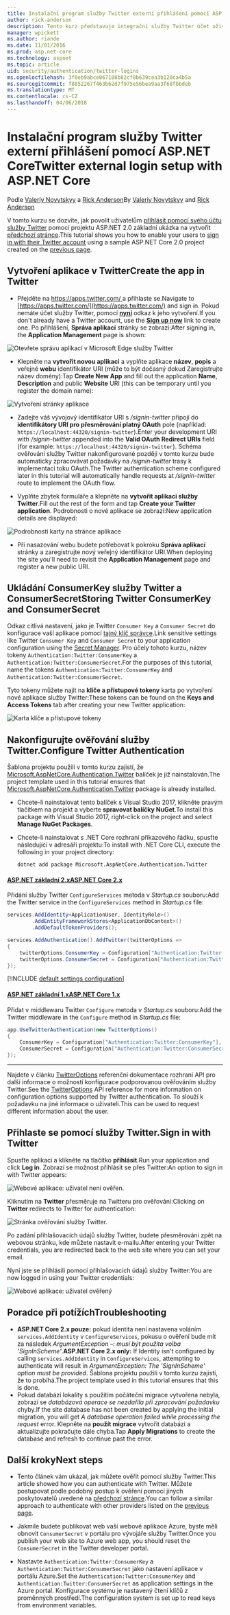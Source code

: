 ```yaml
---
title: Instalační program služby Twitter externí přihlášení pomocí ASP.NET Core
author: rick-anderson
description: Tento kurz představuje integrační služby Twitter účet uživatele ověřování do existující aplikace ASP.NET Core.
manager: wpickett
ms.author: riande
ms.date: 11/01/2016
ms.prod: asp.net-core
ms.technology: aspnet
ms.topic: article
uid: security/authentication/twitter-logins
ms.openlocfilehash: 3f0eb9abce067108b82cf8b639cea3b120ca4b5a
ms.sourcegitcommit: f8852267f463b62d7f975e56bea9aa3f68fbbdeb
ms.translationtype: MT
ms.contentlocale: cs-CZ
ms.lasthandoff: 04/06/2018
---
```

# <a name="twitter-external-login-setup-with-aspnet-core"></a><span data-ttu-id="aae96-103">Instalační program služby Twitter externí přihlášení pomocí ASP.NET Core</span><span class="sxs-lookup"><span data-stu-id="aae96-103">Twitter external login setup with ASP.NET Core</span></span>

<span data-ttu-id="aae96-104">Podle [Valeriy Novytskyy](https://github.com/01binary) a [Rick Anderson](https://twitter.com/RickAndMSFT)</span><span class="sxs-lookup"><span data-stu-id="aae96-104">By [Valeriy Novytskyy](https://github.com/01binary) and [Rick Anderson](https://twitter.com/RickAndMSFT)</span></span>

<span data-ttu-id="aae96-105">V tomto kurzu se dozvíte, jak povolit uživatelům [přihlásit pomocí svého účtu služby Twitter](https://dev.twitter.com/web/sign-in/desktop-browser) pomocí projektu ASP.NET 2.0 základní ukázka na vytvořit [předchozí stránce](xref:security/authentication/social/index).</span><span class="sxs-lookup"><span data-stu-id="aae96-105">This tutorial shows you how to enable your users to [sign in with their Twitter account](https://dev.twitter.com/web/sign-in/desktop-browser) using a sample ASP.NET Core 2.0 project created on the [previous page](xref:security/authentication/social/index).</span></span>

## <a name="create-the-app-in-twitter"></a><span data-ttu-id="aae96-106">Vytvoření aplikace v Twitter</span><span class="sxs-lookup"><span data-stu-id="aae96-106">Create the app in Twitter</span></span>

* <span data-ttu-id="aae96-107">Přejděte na [ https://apps.twitter.com/ ](https://apps.twitter.com/) a přihlaste se.</span><span class="sxs-lookup"><span data-stu-id="aae96-107">Navigate to [https://apps.twitter.com/](https://apps.twitter.com/) and sign in.</span></span> <span data-ttu-id="aae96-108">Pokud nemáte účet služby Twitter, pomocí **[nyní](https://twitter.com/signup)** odkaz k jeho vytvoření.</span><span class="sxs-lookup"><span data-stu-id="aae96-108">If you don't already have a Twitter account, use the **[Sign up now](https://twitter.com/signup)** link to create one.</span></span> <span data-ttu-id="aae96-109">Po přihlášení, **Správa aplikací** stránky se zobrazí:</span><span class="sxs-lookup"><span data-stu-id="aae96-109">After signing in, the **Application Management** page is shown:</span></span>

![Otevřete správu aplikací v Microsoft Edge služby Twitter](index/_static/TwitterAppManage.png)

* <span data-ttu-id="aae96-111">Klepněte na **vytvořit novou aplikaci** a vyplňte aplikace **název**, **popis** a veřejné **webu** identifikátor URI (může to být dočasný dokud Zaregistrujte název domény):</span><span class="sxs-lookup"><span data-stu-id="aae96-111">Tap **Create New App** and fill out the application **Name**, **Description** and public **Website** URI (this can be temporary until you register the domain name):</span></span>

![Vytvoření stránky aplikace](index/_static/TwitterCreate.png)

* <span data-ttu-id="aae96-113">Zadejte váš vývojový identifikátor URI s */signin-twitter* připojí do **identifikátory URI pro přesměrování platný OAuth** pole (například: `https://localhost:44320/signin-twitter`).</span><span class="sxs-lookup"><span data-stu-id="aae96-113">Enter your development URI with */signin-twitter* appended into the **Valid OAuth Redirect URIs** field (for example: `https://localhost:44320/signin-twitter`).</span></span> <span data-ttu-id="aae96-114">Schéma ověřování služby Twitter nakonfigurované později v tomto kurzu bude automaticky zpracovávat požadavky na */signin-twitter* trasy k implementaci toku OAuth.</span><span class="sxs-lookup"><span data-stu-id="aae96-114">The Twitter authentication scheme configured later in this tutorial will automatically handle requests at */signin-twitter* route to implement the OAuth flow.</span></span>

* <span data-ttu-id="aae96-115">Vyplňte zbytek formuláře a klepněte na **vytvořit aplikaci služby Twitter**.</span><span class="sxs-lookup"><span data-stu-id="aae96-115">Fill out the rest of the form and tap **Create your Twitter application**.</span></span> <span data-ttu-id="aae96-116">Podrobnosti o nové aplikace se zobrazí:</span><span class="sxs-lookup"><span data-stu-id="aae96-116">New application details are displayed:</span></span>

![Podrobnosti karty na stránce aplikace](index/_static/TwitterAppDetails.png)

* <span data-ttu-id="aae96-118">Při nasazování webu budete potřebovat k pokroku **Správa aplikací** stránky a zaregistrujte nový veřejný identifikátor URI.</span><span class="sxs-lookup"><span data-stu-id="aae96-118">When deploying the site you'll need to revisit the **Application Management** page and register a new public URI.</span></span>

## <a name="storing-twitter-consumerkey-and-consumersecret"></a><span data-ttu-id="aae96-119">Ukládání ConsumerKey služby Twitter a ConsumerSecret</span><span class="sxs-lookup"><span data-stu-id="aae96-119">Storing Twitter ConsumerKey and ConsumerSecret</span></span>

<span data-ttu-id="aae96-120">Odkaz citlivá nastavení, jako je Twitter `Consumer Key` a `Consumer Secret` do konfigurace vaší aplikace pomocí [tajný klíč správce](xref:security/app-secrets).</span><span class="sxs-lookup"><span data-stu-id="aae96-120">Link sensitive settings like Twitter `Consumer Key` and `Consumer Secret` to your application configuration using the [Secret Manager](xref:security/app-secrets).</span></span> <span data-ttu-id="aae96-121">Pro účely tohoto kurzu, název tokeny `Authentication:Twitter:ConsumerKey` a `Authentication:Twitter:ConsumerSecret`.</span><span class="sxs-lookup"><span data-stu-id="aae96-121">For the purposes of this tutorial, name the tokens `Authentication:Twitter:ConsumerKey` and `Authentication:Twitter:ConsumerSecret`.</span></span>

<span data-ttu-id="aae96-122">Tyto tokeny můžete najít na **klíče a přístupové tokeny** karta po vytvoření nové aplikace služby Twitter:</span><span class="sxs-lookup"><span data-stu-id="aae96-122">These tokens can be found on the **Keys and Access Tokens** tab after creating your new Twitter application:</span></span>

![Karta klíče a přístupové tokeny](index/_static/TwitterKeys.png)

## <a name="configure-twitter-authentication"></a><span data-ttu-id="aae96-124">Nakonfigurujte ověřování služby Twitter.</span><span class="sxs-lookup"><span data-stu-id="aae96-124">Configure Twitter Authentication</span></span>

<span data-ttu-id="aae96-125">Šablona projektu použili v tomto kurzu zajistí, že [Microsoft.AspNetCore.Authentication.Twitter](https://www.nuget.org/packages/Microsoft.AspNetCore.Authentication.Twitter) balíček je již nainstalován.</span><span class="sxs-lookup"><span data-stu-id="aae96-125">The project template used in this tutorial ensures that [Microsoft.AspNetCore.Authentication.Twitter](https://www.nuget.org/packages/Microsoft.AspNetCore.Authentication.Twitter) package is already installed.</span></span>

* <span data-ttu-id="aae96-126">Chcete-li nainstalovat tento balíček s Visual Studio 2017, klikněte pravým tlačítkem na projekt a vyberte **spravovat balíčky NuGet**.</span><span class="sxs-lookup"><span data-stu-id="aae96-126">To install this package with Visual Studio 2017, right-click on the project and select **Manage NuGet Packages**.</span></span>
* <span data-ttu-id="aae96-127">Chcete-li nainstalovat s .NET Core rozhraní příkazového řádku, spusťte následující v adresáři projektu:</span><span class="sxs-lookup"><span data-stu-id="aae96-127">To install with .NET Core CLI, execute the following in your project directory:</span></span>

   `dotnet add package Microsoft.AspNetCore.Authentication.Twitter`

#### <a name="aspnet-core-2xtabaspnetcore2x"></a>[<span data-ttu-id="aae96-128">ASP.NET základní 2.x</span><span class="sxs-lookup"><span data-stu-id="aae96-128">ASP.NET Core 2.x</span></span>](#tab/aspnetcore2x/)
<span data-ttu-id="aae96-129">Přidání služby Twitter `ConfigureServices` metoda v *Startup.cs* souboru:</span><span class="sxs-lookup"><span data-stu-id="aae96-129">Add the Twitter service in the `ConfigureServices` method in *Startup.cs* file:</span></span>

```csharp
services.AddIdentity<ApplicationUser, IdentityRole>()
        .AddEntityFrameworkStores<ApplicationDbContext>()
        .AddDefaultTokenProviders();

services.AddAuthentication().AddTwitter(twitterOptions =>
{
    twitterOptions.ConsumerKey = Configuration["Authentication:Twitter:ConsumerKey"];
    twitterOptions.ConsumerSecret = Configuration["Authentication:Twitter:ConsumerSecret"];
});
```

[!INCLUDE [default settings configuration](includes/default-settings.md)]

#### <a name="aspnet-core-1xtabaspnetcore1x"></a>[<span data-ttu-id="aae96-130">ASP.NET základní 1.x</span><span class="sxs-lookup"><span data-stu-id="aae96-130">ASP.NET Core 1.x</span></span>](#tab/aspnetcore1x/)
<span data-ttu-id="aae96-131">Přidat v middlewaru Twitter `Configure` metoda v *Startup.cs* souboru:</span><span class="sxs-lookup"><span data-stu-id="aae96-131">Add the Twitter middleware in the `Configure` method in *Startup.cs* file:</span></span>

```csharp
app.UseTwitterAuthentication(new TwitterOptions()
{
    ConsumerKey = Configuration["Authentication:Twitter:ConsumerKey"],
    ConsumerSecret = Configuration["Authentication:Twitter:ConsumerSecret"]
});
```

* * *
<span data-ttu-id="aae96-132">Najdete v článku [TwitterOptions](https://docs.microsoft.com/aspnet/core/api/microsoft.aspnetcore.builder.twitteroptions) referenční dokumentace rozhraní API pro další informace o možností konfigurace podporovanou ověřováním služby Twitter.</span><span class="sxs-lookup"><span data-stu-id="aae96-132">See the [TwitterOptions](https://docs.microsoft.com/aspnet/core/api/microsoft.aspnetcore.builder.twitteroptions) API reference for more information on configuration options supported by Twitter authentication.</span></span> <span data-ttu-id="aae96-133">To slouží k požadavku na jiné informace o uživateli.</span><span class="sxs-lookup"><span data-stu-id="aae96-133">This can be used to request different information about the user.</span></span>

## <a name="sign-in-with-twitter"></a><span data-ttu-id="aae96-134">Přihlaste se pomocí služby Twitter.</span><span class="sxs-lookup"><span data-stu-id="aae96-134">Sign in with Twitter</span></span>

<span data-ttu-id="aae96-135">Spusťte aplikaci a klikněte na tlačítko **přihlásit**.</span><span class="sxs-lookup"><span data-stu-id="aae96-135">Run your application and click **Log in**.</span></span> <span data-ttu-id="aae96-136">Zobrazí se možnost přihlásit se přes Twitter:</span><span class="sxs-lookup"><span data-stu-id="aae96-136">An option to sign in with Twitter appears:</span></span>

![Webové aplikace: uživatel není ověřen.](index/_static/DoneTwitter.png)

<span data-ttu-id="aae96-138">Kliknutím na **Twitter** přesměruje na Twitteru pro ověřování:</span><span class="sxs-lookup"><span data-stu-id="aae96-138">Clicking on **Twitter** redirects to Twitter for authentication:</span></span>

![Stránka ověřování služby Twitter.](index/_static/TwitterLogin.png)

<span data-ttu-id="aae96-140">Po zadání přihlašovacích údajů služby Twitter, budete přesměrováni zpět na webovou stránku, kde můžete nastavit e-mailu.</span><span class="sxs-lookup"><span data-stu-id="aae96-140">After entering your Twitter credentials, you are redirected back to the web site where you can set your email.</span></span>

<span data-ttu-id="aae96-141">Nyní jste se přihlásili pomocí přihlašovacích údajů služby Twitter:</span><span class="sxs-lookup"><span data-stu-id="aae96-141">You are now logged in using your Twitter credentials:</span></span>

![Webové aplikace: uživatel ověřený](index/_static/Done.png)

## <a name="troubleshooting"></a><span data-ttu-id="aae96-143">Poradce při potížích</span><span class="sxs-lookup"><span data-stu-id="aae96-143">Troubleshooting</span></span>

* <span data-ttu-id="aae96-144">**ASP.NET Core 2.x pouze:** pokud identita není nastavena voláním `services.AddIdentity` v `ConfigureServices`, pokusu o ověření bude mít za následek *ArgumentException –: musí být použita volba 'SignInScheme'*.</span><span class="sxs-lookup"><span data-stu-id="aae96-144">**ASP.NET Core 2.x only:** If Identity isn't configured by calling `services.AddIdentity` in `ConfigureServices`, attempting to authenticate will result in *ArgumentException: The 'SignInScheme' option must be provided*.</span></span> <span data-ttu-id="aae96-145">Šablona projektu použili v tomto kurzu zajistí, že to probíhá.</span><span class="sxs-lookup"><span data-stu-id="aae96-145">The project template used in this tutorial ensures that this is done.</span></span>
* <span data-ttu-id="aae96-146">Pokud databázi lokality s použitím počáteční migrace vytvořena nebyla, zobrazí se *databázová operace se nezdařila při zpracování požadavku* chyby.</span><span class="sxs-lookup"><span data-stu-id="aae96-146">If the site database has not been created by applying the initial migration, you will get *A database operation failed while processing the request* error.</span></span> <span data-ttu-id="aae96-147">Klepněte na **použít migrace** vytvořit databázi a aktualizujte pokračujte dále chyba.</span><span class="sxs-lookup"><span data-stu-id="aae96-147">Tap **Apply Migrations** to create the database and refresh to continue past the error.</span></span>

## <a name="next-steps"></a><span data-ttu-id="aae96-148">Další kroky</span><span class="sxs-lookup"><span data-stu-id="aae96-148">Next steps</span></span>

* <span data-ttu-id="aae96-149">Tento článek vám ukázal, jak můžete ověřit pomocí služby Twitter.</span><span class="sxs-lookup"><span data-stu-id="aae96-149">This article showed how you can authenticate with Twitter.</span></span> <span data-ttu-id="aae96-150">Můžete postupovat podle podobný postup k ověření pomocí jiných poskytovatelů uvedené na [předchozí stránce](xref:security/authentication/social/index).</span><span class="sxs-lookup"><span data-stu-id="aae96-150">You can follow a similar approach to authenticate with other providers listed on the [previous page](xref:security/authentication/social/index).</span></span>

* <span data-ttu-id="aae96-151">Jakmile budete publikovat web vaší webové aplikace Azure, byste měli obnovit `ConsumerSecret` v portálu pro vývojáře služby Twitter.</span><span class="sxs-lookup"><span data-stu-id="aae96-151">Once you publish your web site to Azure web app, you should reset the `ConsumerSecret` in the Twitter developer portal.</span></span>

* <span data-ttu-id="aae96-152">Nastavte `Authentication:Twitter:ConsumerKey` a `Authentication:Twitter:ConsumerSecret` jako nastavení aplikace v portálu Azure.</span><span class="sxs-lookup"><span data-stu-id="aae96-152">Set the `Authentication:Twitter:ConsumerKey` and `Authentication:Twitter:ConsumerSecret` as application settings in the Azure portal.</span></span> <span data-ttu-id="aae96-153">Konfigurace systému je nastavený čtení klíčů z proměnných prostředí.</span><span class="sxs-lookup"><span data-stu-id="aae96-153">The configuration system is set up to read keys from environment variables.</span></span>
